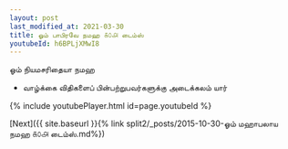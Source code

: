 ```yaml
---
layout: post
last_modified_at: 2021-03-30
title: ஓம் பாபிரவே நமஹ ௧௦௮ டைம்ஸ்
youtubeId: h6BPLjXMwI8
---
```

 
 
 ஓம் நியமசரிதையா நமஹ  
 
 -  வாழ்க்கை விதிகளைப் பின்பற்றுபவர்களுக்கு அடைக்கலம் யார் 
 
  
 
  
 
 
 
 
 
 


{% include youtubePlayer.html id=page.youtubeId %}
 
[Next]({{ site.baseurl }}{% link  split2/_posts/2015-10-30-ஓம் மஹாபலாய நமஹ ௧௦௮ டைம்ஸ்.md%})
 
